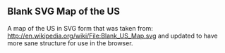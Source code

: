Blank SVG Map of the US
-----------------------
A map of the US in SVG form that was taken from: http://en.wikipedia.org/wiki/File:Blank_US_Map.svg and updated to have more sane structure for use in the browser.